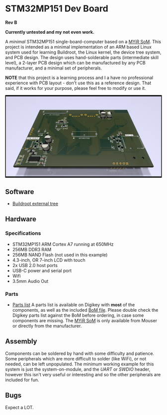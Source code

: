 # STM32MP151 Dev Board
**Rev B**
  
**Currently untested and my not even work.**
  
A *minimal* STM32MP151 single-board-computer based on a [MYiR SoM](https://au.mouser.com/ProductDetail/MYIR/MYC-YA151C-256N256D-65-C-T?qs=e8oIoAS2J1SxKfhSw3h3gA%3D%3D). This project is intended as a minimal implementation of an ARM based Linux system used for learning Buildroot, the Linux kernel, the device tree system, and PCB design. The design uses hand-solderable parts (intermediate skill level), a 2-layer PCB design which can be manufactured by any PCB manufacturer, and a minimal set of peripherals.
  
**NOTE** that this project is a learning process and I a have no professional experience with PCB layout - don't use this as a reference design. That said, if it works for your purpose, please feel free to modify or use it.

![Citcuit Board](board_3d_top.png)

## Software

* [Buildroot external tree](https://github.com/BasicCode/STM32MP15x_Dev_Board)

## Hardware

### Specifications
* STM32MP151 ARM Cortex A7 running at 650MHz
* 256MB DDR3 RAM
* 256MB NAND Flash (not used in this example)
* 4.3-inch, OR 7-inch LCD with touch
* 2x USB 2.0 host ports
* USB-C power and serial port
* Wifi
* 3.5mm Audio Out

### Parts
* [Parts list](https://www.digikey.com.au/en/mylists/list/Z7PZFZ0LWC)
A parts list is available on Digikey with **most** of the components, as well as the included [BoM file](STM32MP151_Dev_Board.csv). Please double check the Digikey parts list against the BoM before ordering, in case some components are missing. The [MYiR SoM](https://au.mouser.com/ProductDetail/MYIR/MYC-YA151C-256N256D-65-C-T?qs=e8oIoAS2J1SxKfhSw3h3gA%3D%3D) is only available from Mouser or directly from the manufacturer.

## Assembly
Components can be soldered by hand with some difficulty and patience. Some peripherals which are more difficult to solder (like WiFi), or not needed, can be left unpopulated. The minimum working example for this system is just the system-on-module, and the *UART* or *SWDIO* header, however this isn't very useful or interesting and so the other peripherals are included for fun.

## Bugs
Expect a LOT.